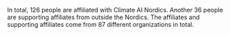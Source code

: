 In total, 126 people are affiliated with Climate AI Nordics. Another 36 people are supporting affiliates from outside the Nordics. The affiliates and supporting affiliates come from 87 different organizations in total.
